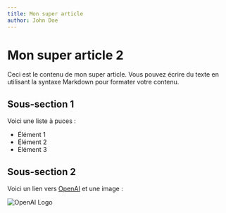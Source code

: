 ```yaml
---
title: Mon super article
author: John Doe
---
```


# Mon super article 2

Ceci est le contenu de mon super article. Vous pouvez écrire du texte en utilisant la syntaxe Markdown pour formater votre contenu.

## Sous-section 1

Voici une liste à puces :

- Élément 1
- Élément 2
- Élément 3

## Sous-section 2

Voici un lien vers [OpenAI](https://openai.com/) et une image :

![OpenAI Logo](https://example.com/openai-logo.png)

